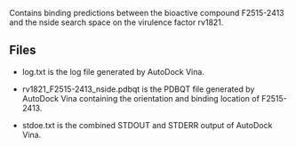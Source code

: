 Contains binding predictions between the bioactive compound F2515-2413 and the nside search space on the virulence factor rv1821.

## Files

- log.txt is the log file generated by AutoDock Vina.

- rv1821_F2515-2413_nside.pdbqt is the PDBQT file generated by AutoDock Vina containing the orientation and binding location of F2515-2413.

- stdoe.txt is the combined STDOUT and STDERR output of AutoDock Vina.

